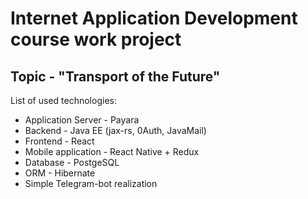 # Internet Application Development course work project

## Topic - "Transport of the Future"

List of used technologies:
* Application Server - Payara
* Backend - Java EE (jax-rs, 0Auth, JavaMail)
* Frontend - React
* Mobile application - React Native + Redux
* Database - PostgeSQL
* ORM - Hibernate
* Simple Telegram-bot realization
